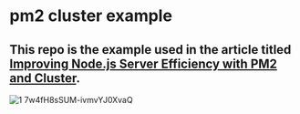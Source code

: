 # pm2 cluster example

## This repo is the example used in the article titled [Improving Node.js Server Efficiency with PM2 and Cluster](https://dev.to/larrylutw/improving-nodejs-server-efficiency-with-pm2-and-cluster-2c80).

![1 7w4fH8sSUM-ivmvYJ0XvaQ](https://user-images.githubusercontent.com/10403741/178271355-ead5f295-83a7-4489-85e4-548262f8eef7.png)
